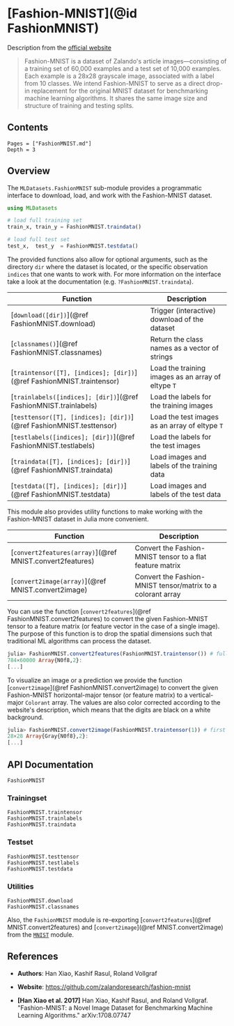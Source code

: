 # [Fashion-MNIST](@id FashionMNIST)

Description from the [official website](https://github.com/zalandoresearch/fashion-mnist)

> Fashion-MNIST is a dataset of Zalando's article
> images—consisting of a training set of 60,000 examples and a
> test set of 10,000 examples. Each example is a 28x28 grayscale
> image, associated with a label from 10 classes. We intend
> Fashion-MNIST to serve as a direct drop-in replacement for the
> original MNIST dataset for benchmarking machine learning
> algorithms. It shares the same image size and structure of
> training and testing splits.

## Contents

```@contents
Pages = ["FashionMNIST.md"]
Depth = 3
```

## Overview

The `MLDatasets.FashionMNIST` sub-module provides a programmatic
interface to download, load, and work with the Fashion-MNIST
dataset.

```julia
using MLDatasets

# load full training set
train_x, train_y = FashionMNIST.traindata()

# load full test set
test_x,  test_y  = FashionMNIST.testdata()
```

The provided functions also allow for optional arguments, such as
the directory `dir` where the dataset is located, or the specific
observation `indices` that one wants to work with. For more
information on the interface take a look at the documentation
(e.g. `?FashionMNIST.traindata`).

Function | Description
---------|-------------
[`download([dir])`](@ref FashionMNIST.download) | Trigger (interactive) download of the dataset
[`classnames()`](@ref FashionMNIST.classnames) | Return the class names as a vector of strings
[`traintensor([T], [indices]; [dir])`](@ref FashionMNIST.traintensor) | Load the training images as an array of eltype `T`
[`trainlabels([indices]; [dir])`](@ref FashionMNIST.trainlabels) | Load the labels for the training images
[`testtensor([T], [indices]; [dir])`](@ref FashionMNIST.testtensor) | Load the test images as an array of eltype `T`
[`testlabels([indices]; [dir])`](@ref FashionMNIST.testlabels) | Load the labels for the test images
[`traindata([T], [indices]; [dir])`](@ref FashionMNIST.traindata) | Load images and labels of the training data
[`testdata([T], [indices]; [dir])`](@ref FashionMNIST.testdata) | Load images and labels of the test data

This module also provides utility functions to make working with
the Fashion-MNIST dataset in Julia more convenient.

Function | Description
---------|-------------
[`convert2features(array)`](@ref MNIST.convert2features) | Convert the Fashion-MNIST tensor to a flat feature matrix
[`convert2image(array)`](@ref MNIST.convert2image) | Convert the Fashion-MNIST tensor/matrix to a colorant array

You can use the function
[`convert2features`](@ref FashionMNIST.convert2features) to
convert the given Fashion-MNIST tensor to a feature matrix (or
feature vector in the case of a single image). The purpose of
this function is to drop the spatial dimensions such that
traditional ML algorithms can process the dataset.

```julia
julia> FashionMNIST.convert2features(FashionMNIST.traintensor()) # full training data
784×60000 Array{N0f8,2}:
[...]
```

To visualize an image or a prediction we provide the function
[`convert2image`](@ref FashionMNIST.convert2image) to convert the
given Fashion-MNIST horizontal-major tensor (or feature matrix)
to a vertical-major `Colorant` array. The values are also color
corrected according to the website's description, which means
that the digits are black on a white background.

```julia
julia> FashionMNIST.convert2image(FashionMNIST.traintensor(1)) # first training image
28×28 Array{Gray{N0f8},2}:
[...]
```

## API Documentation

```@docs
FashionMNIST
```

### Trainingset

```@docs
FashionMNIST.traintensor
FashionMNIST.trainlabels
FashionMNIST.traindata
```

### Testset

```@docs
FashionMNIST.testtensor
FashionMNIST.testlabels
FashionMNIST.testdata
```

### Utilities

```@docs
FashionMNIST.download
FashionMNIST.classnames
```

Also, the `FashionMNIST` module is re-exporting [`convert2features`](@ref MNIST.convert2features)
and [`convert2image`](@ref MNIST.convert2image) from the [`MNIST`](@ref) module.

## References

- **Authors**: Han Xiao, Kashif Rasul, Roland Vollgraf

- **Website**: https://github.com/zalandoresearch/fashion-mnist

- **[Han Xiao et al. 2017]** Han Xiao, Kashif Rasul, and Roland Vollgraf. "Fashion-MNIST: a Novel Image Dataset for Benchmarking Machine Learning Algorithms." arXiv:1708.07747
